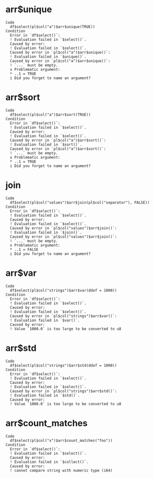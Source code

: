 # arr$unique

    Code
      df$select(pl$col("a")$arr$unique(TRUE))
    Condition
      Error in `df$select()`:
      ! Evaluation failed in `$select()`.
      Caused by error:
      ! Evaluation failed in `$select()`.
      Caused by error in `pl$col("a")$arr$unique()`:
      ! Evaluation failed in `$unique()`.
      Caused by error in `pl$col("a")$arr$unique()`:
      ! `...` must be empty.
      x Problematic argument:
      * ..1 = TRUE
      i Did you forget to name an argument?

# arr$sort

    Code
      df$select(pl$col("a")$arr$sort(TRUE))
    Condition
      Error in `df$select()`:
      ! Evaluation failed in `$select()`.
      Caused by error:
      ! Evaluation failed in `$select()`.
      Caused by error in `pl$col("a")$arr$sort()`:
      ! Evaluation failed in `$sort()`.
      Caused by error in `pl$col("a")$arr$sort()`:
      ! `...` must be empty.
      x Problematic argument:
      * ..1 = TRUE
      i Did you forget to name an argument?

# join

    Code
      df$select(pl$col("values")$arr$join(pl$col("separator"), FALSE))
    Condition
      Error in `df$select()`:
      ! Evaluation failed in `$select()`.
      Caused by error:
      ! Evaluation failed in `$select()`.
      Caused by error in `pl$col("values")$arr$join()`:
      ! Evaluation failed in `$join()`.
      Caused by error in `pl$col("values")$arr$join()`:
      ! `...` must be empty.
      x Problematic argument:
      * ..1 = FALSE
      i Did you forget to name an argument?

# arr$var

    Code
      df$select(pl$col("strings")$arr$var(ddof = 1000))
    Condition
      Error in `df$select()`:
      ! Evaluation failed in `$select()`.
      Caused by error:
      ! Evaluation failed in `$select()`.
      Caused by error in `pl$col("strings")$arr$var()`:
      ! Evaluation failed in `$var()`.
      Caused by error:
      ! Value `1000.0` is too large to be converted to u8

# arr$std

    Code
      df$select(pl$col("strings")$arr$std(ddof = 1000))
    Condition
      Error in `df$select()`:
      ! Evaluation failed in `$select()`.
      Caused by error:
      ! Evaluation failed in `$select()`.
      Caused by error in `pl$col("strings")$arr$std()`:
      ! Evaluation failed in `$std()`.
      Caused by error:
      ! Value `1000.0` is too large to be converted to u8

# arr$count_matches

    Code
      df$select(pl$col("x")$arr$count_matches("foo"))
    Condition
      Error in `df$select()`:
      ! Evaluation failed in `$select()`.
      Caused by error:
      ! Evaluation failed in `$collect()`.
      Caused by error:
      ! cannot compare string with numeric type (i64)

